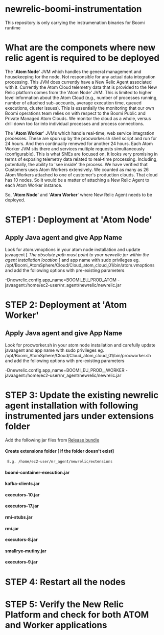 # newrelic-boomi-instrumentation
This repository is only carrying the instrumenation binaries for Boomi runtime 

# What are the componets where new relic agent is required to be deployed

The '**Atom Node**' JVM which handles the general management and housekeeping for the node.  Not responsible for any actual data integration processing.  This JVM does currently have a New Relic Agent associated with it.
Currently the Atom Cloud telemetry data that is provided to the New Relic platform comes from the 'Atom Node' JVM.  This is limited to higher level information about the Atom Cloud (e.g., number of processes running, number of attached sub-accounts, average execution time, queued executions, cluster issues).
This is essentially the monitoring that our own Boomi operations team relies on with respect to the Boomi Public and Private Managed Atom Clouds.  We monitor the cloud as a whole, versus drill down too far into individual processes and process connections.


The '**Atom Worker**' JVMs which handle real-time, web service integration processes.  These are spun up by the procworker.sh shell script and run for 24 hours.  And then continually renewed for another 24 hours. Each Atom Worker JVM sits there and services multiple requests simultaneously (configurable).
This is what SMEs are focused on.  It looks very promising in terms of exposing telemetry data related to real-time processing.  Including, potentially, the ability to 'see inside' the process.  We have verified that Customers uses Atom Workers extensively.  We counted as many as 26 Atom Workers attached to one of customer's production clouds.  That cloud has 10 nodes.  So it would be a matter of attaching a New Relic Agent to each Atom Worker instance.

So, '**Atom Node**' and '**Atom Worker**' where New Relic Agent needs to be deployed.


# STEP1 : Deployment at '**Atom Node**'

## Apply Java agent and give App Name

Look for atom.vmoptions in your atom node installation and update javaagent [ _The absolute path must point to your newrelic.jar within the agent installation location_ ] and app name with sudo privileges 
eg. /opt/Boomi_AtomSphere/Cloud/Cloud_atom_cloud_01/bin/atom.vmoptions and add the following options with pre-existing parameters

-Dnewrelic.config.app_name=BOOMI_EU_PROD_ATOM
-javaagent:/home/ec2-user/nr_agent/newrelic/newrelic.jar

# STEP 2: Deployment at '**Atom Worker**'

## Apply Java agent and give App Name

Look for procworker.sh in your atom node installation and carefully update javaagent and app name with sudo privileges 
eg. /opt/Boomi_AtomSphere/Cloud/Cloud_atom_cloud_01/bin/procworker.sh and add the following options with pre-existing parameters


-Dnewrelic.config.app_name=BOOMI_EU_PROD__WORKER
-javaagent:/home/ec2-user/nr_agent/newrelic/newrelic.jar

# STEP 3: Update the existing newrelic agent installation with following instrumented jars under extensions folder

Add the following jar files from [Release bundle](https://github.com/gsidhwani-nr/newrelic-boomi-instrumentation/archive/refs/tags/Prod-Release-r1.0.zip) 

#### Create extensions folder [ if the folder doesn't exist] 
     E.g. /home/ec2-user/nr_agent/newrelic/extensions

#### boomi-container-execution.jar	
#### kafka-clients.jar
#### executors-10.jar
#### executors-17.jar	
#### rmi-stubs.jar
#### rmi.jar
#### executors-8.jar			
#### smallrye-mutiny.jar
#### executors-9.jar

# STEP 4: Restart all the nodes

# STEP 5: Verify the New Relic Platform and check for both ATOM and Worker applications
